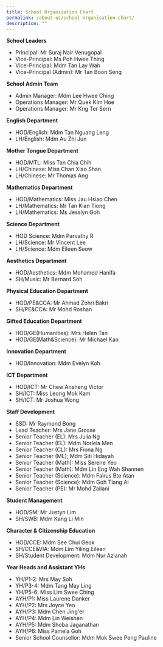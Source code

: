 ```yaml
---
title: School Organisation Chart
permalink: /about-us/school-organisation-chart/
description: ""
---
```

**School Leaders**
* Principal: Mr Suraj Nair Venugopal
* Vice-Principal: Ms Poh Hwee Thing
* Vice-Principal: Mdm Tan Lay Wah
* Vice-Principal (Admin): Mr Tan Boon Seng

**School Admin Team**
* Admin Manager: Mdm Lee Hwee Ching
* Operations Manager: Mr Quek Kim Hoe
* Operations Manager: Mr Kng Ter Sern

**English Department**
* HOD/English: Mdm Tan Nguang Leng
* LH/English: Mdm Au Zhi Jun

**Mother Tongue Department**
* HOD/MTL: Miss Tan Chia Chih
* LH/Chinese: Miss Chan Xiao Shan
* LH/Chinese: Mr Thomas Ang

**Mathematics Department**
* HOD/Mathematics: Miss Jau Hsiao Chen
* LH/Mathematics: Mr Tan Kian Tiong
* LH/Mathematics: Ms Jesslyn Goh

**Science Department**
* HOD Science: Mdm Parvathy R
* LH/Science: Mr Vincent Lee
* LH/Science: Mdm Eileen Seow

**Aesthetics Department**
* HOD/Aesthetics: Mdm Mohamed Hanifa
* SH/Music: Mr Bernard Soh

**Physical Education Department**
* HOD/PE&CCA: Mr Ahmad Zohri Bakri
* SH/PE&CCA: Mr Mohd Roshan

**Gifted Education Department**
* HOD/GE(Humanities): Mrs Helen Tan
* HOD/GE(Math&Science): Mr Michael Kao

**Innovation Department**
* HOD/Innovation: Mdm Evelyn Koh

**ICT Department**
* HOD/ICT: Mr Chew Ansheng Victor
* SH/ICT: Miss Leong Mok Kam
* SH/ICT: Mr Joshua Wong

**Staff Development**
* SSD: Mr Raymond Bong
* Lead Teacher: Mrs Jane Grosse
* Senior Teacher (EL): Mrs Julia Ng
* Senior Teacher (EL): Mdm Norlela Men
* Senior Teacher (CL): Mrs Fiona Ng
* Senior Teacher (ML); Mdm Siti Hidayah
* Senior Teacher (Math): Miss Serene Yeo
* Senior Teacher (Math): Mdm Lin Eng Wah Shannen
* Senior Teacher (Science): Mdm Fairus Bte Atan
* Senior Teacher (Science): Mdm Goh Tiang Ai
* Senior Teacher (PE): Mr Mohd Zailani

**Student Management**
* HOD/SM: Mr Justyn Lim
* SH/SWB: Mdm Kang Li Min

**Character & Citizenship Education**
* HOD/CCE: Mdm See Chui Geok
* SH/CCE&VIA: Mdm Lim Yiling Eileen
* SH/Student Development: Mdm Nur Azianah

**Year Heads and Assistant YHs**
* YH/P1-2: Mrs May Soh
* YH/P3-4: Mdm Tang May Ling
* YH/P5-6: Miss Lim Swee Ching
* AYH/P1: Miss Laurene Danker
* AYH/P2: Mrs Joyce Yeo
* AYH/P3: Mdm Chen Jing'er
* AYH/P4: Mdm Lin Weishan
* AYH/P5: Mdm Shoba Jaganathan
* AYH/P6: Miss Pamela Goh
* Senior School Counsellor: Mdm Mok Swee Peng Pauline